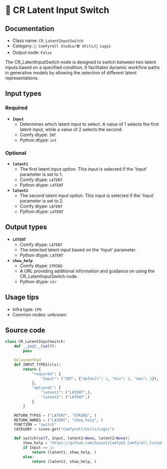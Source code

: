 # 🔀 CR Latent Input Switch
## Documentation
- Class name: `CR_LatentInputSwitch`
- Category: `🧩 Comfyroll Studio/🛠️ Utils/🔀 Logic`
- Output node: `False`

The CR_LatentInputSwitch node is designed to switch between two latent inputs based on a specified condition. It facilitates dynamic workflow paths in generative models by allowing the selection of different latent representations.
## Input types
### Required
- **`Input`**
    - Determines which latent input to select. A value of 1 selects the first latent input, while a value of 2 selects the second.
    - Comfy dtype: `INT`
    - Python dtype: `int`
### Optional
- **`latent1`**
    - The first latent input option. This input is selected if the 'Input' parameter is set to 1.
    - Comfy dtype: `LATENT`
    - Python dtype: `LATENT`
- **`latent2`**
    - The second latent input option. This input is selected if the 'Input' parameter is set to 2.
    - Comfy dtype: `LATENT`
    - Python dtype: `LATENT`
## Output types
- **`LATENT`**
    - Comfy dtype: `LATENT`
    - The selected latent input based on the 'Input' parameter.
    - Python dtype: `LATENT`
- **`show_help`**
    - Comfy dtype: `STRING`
    - A URL providing additional information and guidance on using the CR_LatentInputSwitch node.
    - Python dtype: `str`
## Usage tips
- Infra type: `CPU`
- Common nodes: unknown


## Source code
```python
class CR_LatentInputSwitch:
    def __init__(self):
        pass

    @classmethod
    def INPUT_TYPES(cls):
        return {
            "required": {
                "Input": ("INT", {"default": 1, "min": 1, "max": 2}),
            },
            "optional": {
                "latent1": ("LATENT",),
                "latent2": ("LATENT",)          
            }
        }

    RETURN_TYPES = ("LATENT", "STRING", )
    RETURN_NAMES = ("LATENT", "show_help", )
    FUNCTION = "switch"
    CATEGORY = icons.get("Comfyroll/Utils/Logic")

    def switch(self, Input, latent1=None, latent2=None):
        show_help = "https://github.com/Suzie1/ComfyUI_Comfyroll_CustomNodes/wiki/Logic-Nodes#cr-latent-input-switch"
        if Input == 1:
            return (latent1, show_help, )
        else:
            return (latent2, show_help, )

```

